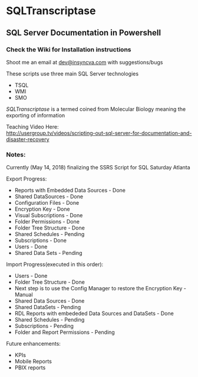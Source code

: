 # SQLTranscriptase 
<h2>SQL Server Documentation in Powershell</h2>

<h3>Check the Wiki for Installation instructions</h3
![Alt text](/SQLT.gif?raw=true "DEMO")

Shoot me an email at dev@insyncva.com with suggestions/bugs

These scripts use three main SQL Server technologies
* TSQL
* WMI
* SMO

<em>SQLTranscriptase</em> is a termed coined from Molecular Biology meaning the exporting of information 

Teaching Video Here:<br>
http://usergroup.tv/videos/scripting-out-sql-server-for-documentation-and-disaster-recovery

<h3>Notes:</h3>

Currently (May 14, 2018) finalizing the SSRS Script for SQL Saturday Atlanta


Export Progress:
* Reports with Embedded Data Sources - Done
* Shared DataSources - Done
* Configuration Files - Done
* Encryption Key - Done
* Visual Subscriptions - Done
* Folder Permissions - Done
* Folder Tree Structure - Done
* Shared Schedules - Pending
* Subscriptions - Done
* Users - Done
* Shared Data Sets - Pending

Import Progress(executed in this order):
* Users - Done
* Folder Tree Structure - Done
* Next step is to use the Config Manager to restore the Encryption Key - Manual
* Shared Data Sources - Done
* Shared DataSets - Pending
* RDL Reports with embededed Data Sources and DataSets - Done
* Shared Schedules - Pending
* Subscriptions - Pending
* Folder and Report Permissions - Pending

Future enhancements:
* KPIs
* Mobile Reports
* PBIX reports



